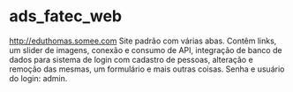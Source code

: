 # ads_fatec_web
http://eduthomas.somee.com
Site padrão com várias abas. Contêm links, um slider de imagens, conexão e consumo de API, integração de banco de dados para sistema de login com cadastro de pessoas, alteração e remoção das mesmas, um formulário e mais outras coisas. Senha e usuário do login: admin.
